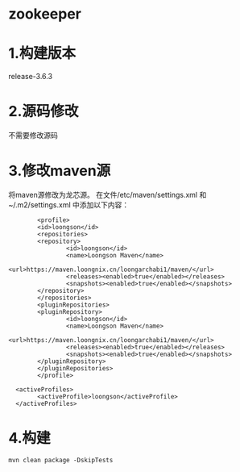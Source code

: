 # zookeeper

# 1.构建版本
release-3.6.3   

# 2.源码修改
不需要修改源码

# 3.修改maven源
将maven源修改为龙芯源。
在文件/etc/maven/settings.xml 和 ~/.m2/settings.xml 中添加以下内容：      
```
        <profile>
        <id>loongson</id>
        <repositories>
        <repository>
                <id>loongson</id>
                <name>Loongson Maven</name>
                <url>https://maven.loongnix.cn/loongarchabi1/maven/</url>
                <releases><enabled>true</enabled></releases>
                <snapshots><enabled>true</enabled></snapshots>
        </repository>
        </repositories>
        <pluginRepositories>
        <pluginRepository>
                <id>loongson</id>
                <name>Loongson Maven</name>
                <url>https://maven.loongnix.cn/loongarchabi1/maven/</url>
                <releases><enabled>true</enabled></releases>
                <snapshots><enabled>true</enabled></snapshots>
        </pluginRepository>
        </pluginRepositories>
        </profile>
```
```
  <activeProfiles>
        <activeProfile>loongson</activeProfile>
  </activeProfiles>
```

# 4.构建
```
mvn clean package -DskipTests
```

